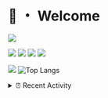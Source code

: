 # 👋 ・ Welcome
![](https://komarev.com/ghpvc/?username=Lorenzo0111)

![](https://img.shields.io/badge/Java-ED8B00?style=for-the-badge&logo=java&logoColor=white)
![](https://img.shields.io/badge/JavaScript-323330?style=for-the-badge&logo=javascript&logoColor=F7DF1E)
![](https://img.shields.io/badge/Node.js-339933?style=for-the-badge&logo=nodedotjs&logoColor=white)
![](https://img.shields.io/badge/React-20232A?style=for-the-badge&logo=react&logoColor=61DAFB)

[![](https://github-readme-stats.vercel.app/api?username=Lorenzo0111&show_icons=true&count_private=true)](https://github.com/Lorenzo0111)
![Top Langs](https://github-readme-stats.vercel.app/api/top-langs/?username=Lorenzo0111&layout=compact)

<details>
<summary>⏰ Recent Activity</summary>

<!--RECENT_ACTIVITY:start-->
1. ![comment] **Commented:** [ZombieStriker/QualityArmoryVehicles2#93](https://github.com/ZombieStriker/QualityArmoryVehicles2/issues/93#issuecomment-1046223360)
2. ![issueClosed] **Issue closed:** [ZombieStriker/QualityArmoryVehicles2#94](https://github.com/ZombieStriker/QualityArmoryVehicles2/issues/94)
3. ![prMerged] **Pull request merged:** [Lorenzo0111/NodeBin#67](https://github.com/Lorenzo0111/NodeBin/pull/67)
4. ![prMerged] **Pull request merged:** [Lorenzo0111/RocketJoin#59](https://github.com/Lorenzo0111/RocketJoin/pull/59)
5. ![comment] **Commented:** [Lorenzo0111/RocketJoin#59](https://github.com/Lorenzo0111/RocketJoin/pull/59#issuecomment-1045026937)
6. ![prMerged] **Pull request merged:** [Lorenzo0111/RocketJoin#58](https://github.com/Lorenzo0111/RocketJoin/pull/58)
7. ![comment] **Commented:** [Lorenzo0111/RocketJoin#53](https://github.com/Lorenzo0111/RocketJoin/pull/53#issuecomment-1045012955)
8. ![prMerged] **Pull request merged:** [ZombieStriker/QualityArmory#282](https://github.com/ZombieStriker/QualityArmory/pull/282)
9. ![issueClosed] **Issue closed:** [ZombieStriker/QualityArmory#283](https://github.com/ZombieStriker/QualityArmory/issues/283)
10. ![comment] **Commented:** [ZombieStriker/QualityArmory#283](https://github.com/ZombieStriker/QualityArmory/issues/283#issuecomment-1043977106)
<!--RECENT_ACTIVITY:end-->


<!--RECENT_ACTIVITY:last_update-->
Last Updated: Monday, February 21st, 2022, 12:19:46 PM
<!--RECENT_ACTIVITY:last_update_end-->
</details>

[issueOpened]: https://cdn.jsdelivr.net/gh/Readme-Workflows/Readme-Icons@main/icons/octicons/IssueOpenedOld.svg
[issueClosed]: https://cdn.jsdelivr.net/gh/Readme-Workflows/Readme-Icons@main/icons/octicons/IssueClosedOld.svg

[prOpened]: https://cdn.jsdelivr.net/gh/Readme-Workflows/Readme-Icons@main/icons/octicons/PullRequestOpened.svg
[prClosed]: https://cdn.jsdelivr.net/gh/Readme-Workflows/Readme-Icons@main/icons/octicons/PullRequestClosed.svg
[prMerged]: https://cdn.jsdelivr.net/gh/Readme-Workflows/Readme-Icons@main/icons/octicons/PullRequestMerged.svg

[comment]: https://cdn.jsdelivr.net/gh/Readme-Workflows/Readme-Icons@main/icons/octicons/Comment.svg

[changesRequested]: https://cdn.jsdelivr.net/gh/Readme-Workflows/Readme-Icons@main/icons/octicons/RequestedChanges.svg
[approved]: https://cdn.jsdelivr.net/gh/Readme-Workflows/Readme-Icons@main/icons/octicons/ApprovedChanges.svg

[repoCreated]: https://cdn.jsdelivr.net/gh/Readme-Workflows/Readme-Icons@main/icons/octicons/Repository.svg
[release]: https://cdn.jsdelivr.net/gh/Readme-Workflows/Readme-Icons@main/icons/octicons/Release.svg
[star]: https://cdn.jsdelivr.net/gh/Readme-Workflows/Readme-Icons@main/icons/octicons/StarredRepository.svg
[wiki]: https://cdn.jsdelivr.net/gh/Readme-Workflows/Readme-Icons@main/icons/octicons/Wiki.svg
[fork]: https://cdn.jsdelivr.net/gh/Readme-Workflows/Readme-Icons@main/icons/octicons/ForkedRepository.svg
[people]: https://cdn.jsdelivr.net/gh/Readme-Workflows/Readme-Icons@main/icons/octicons/People.svg
